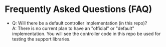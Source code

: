 # Frequently Asked Questions (FAQ)

*   Q: Will there be a default controller implementation (in this repo)?<br>
    A: There is no current plan to have an "official" or "default"
    implementation. You will see the controller code in this repo be
    used for testing the support libraries.
